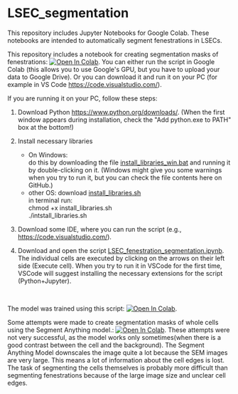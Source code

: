 # LSEC_segmentation

This repository includes Jupyter Notebooks for Google Colab. 
These notebooks are intended to automatically segment fenestrations in LSECs.

This repository includes a notebook for creating segmentation masks of fenestrations: [![Open In Colab](https://colab.research.google.com/assets/colab-badge.svg)](https://colab.research.google.com/github/marketakvasova/LSEC_segmentation/blob/main/LSEC_fenestration_segmentation.ipynb).
You can either run the script in Google Colab (this allows you to use Google's GPU, but you have to upload your data to Google Drive).
Or you can download it and run it on your PC (for example in VS Code https://code.visualstudio.com/).

If you are running it on your PC, follow these steps:

1. Download Python https://www.python.org/downloads/. (When the first window appears during installation, check the "Add python.exe to PATH" box at the bottom!)
2. Install necessary libraries
   - On Windows:<br>
     do this by downloading the file [install_libraries_win.bat](https://github.com/marketakvasova/LSEC_segmentation/blob/main/install_libraries_win.bat) and running it by double-clicking on it.<be>
     (Windows might give you some warnings when you try to run it, but you can check the file contents here on GitHub.)
   - other OS:
     download [install_libraries.sh](https://github.com/marketakvasova/LSEC_segmentation/blob/main/install_libraries.sh)<br>
     in terminal run:<br>
     chmod +x install_libraries.sh<br>
     ./intstall_libraries.sh
          
4. Download some IDE, where you can run the script (e.g., https://code.visualstudio.com/).
5. Download and open the script [LSEC_fenestration_segmentation.ipynb](https://github.com/marketakvasova/LSEC_segmentation/blob/main/LSEC_fenestration_segmentation.ipynb).<br>
The individual cells are executed by clicking on the arrows on their left side (Execute cell).
When you try to run it in VSCode for the first time, VSCode will suggest installing the necessary extensions for the script (Python+Jupyter).
<br>

The model was trained using this script: [![Open In Colab](https://colab.research.google.com/assets/colab-badge.svg)](https://colab.research.google.com/github/marketakvasova/LSEC_segmentation/blob/main/automatic_image_segmentation.ipynb).

Some attempts were made to create segmentation masks of whole cells using the Segment Anything model.: [![Open In Colab](https://colab.research.google.com/assets/colab-badge.svg)](https://colab.research.google.com/github/marketakvasova/LSEC_segmentation/blob/main/semiautomatic_cell_segmentation.ipynb).
These attempts were not very successful, as the model works only sometimes(when there is a good contrast between the cell and the background).
The Segment Anything Model downscales the image quite a lot because the SEM images are very large.
This means a lot of information about the cell edges is lost.
The task of segmenting the cells themselves is probably more difficult than segmenting fenestrations because of the large image size and unclear cell edges.
